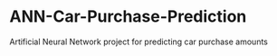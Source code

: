 # ANN-Car-Purchase-Prediction
Artificial Neural Network project for predicting car purchase amounts
